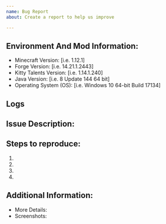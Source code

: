 ```yaml
---
name: Bug Report
about: Create a report to help us improve

---
```


<!--

Have you read Kitty Talent's Issue Guidelines? By filing an Issue, you are expected to comply with it (refer to the "Reporting Bugs" Section of the Guidelines), including treating everyone with respect: https://github.com/Sweetrpg/CatHerder/blob/master/.github/CONTRIBUTING.md

This header will not be reflected upon submitting this issue.

-->

## Environment And Mod Information:
* Minecraft Version: [i.e. 1.12.1]
* Forge Version: [i.e. 14.21.1.2443]
* Kitty Talents Version: [i.e. 1.14.1.240]
* Java Version: [i.e. 8 Update 144 64 bit]
* Operating System (OS): [i.e. Windows 10 64-bit Build 17134]

## Logs


## Issue Description:



## Steps to reproduce:
1. 
2. 
3. 
4.

## Additional Information:
- More Details: 
- Screenshots:
